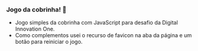 ### Jogo da cobrinha! :snake:

- Jogo simples da cobrinha com JavaScript para desafio da Digital Innovation One.
- Como complementos usei o recurso de favicon na aba da página e um botão para reiniciar o jogo.
